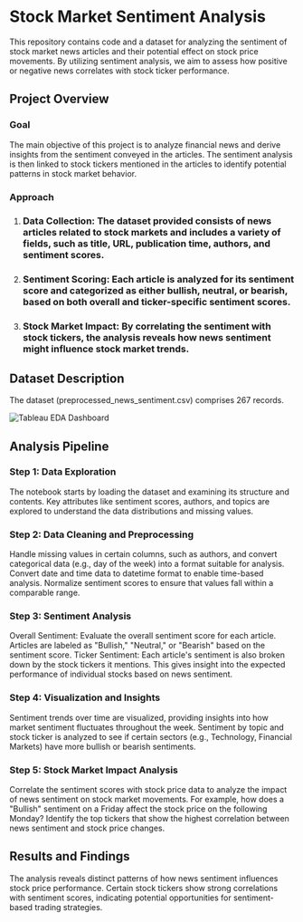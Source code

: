 # Stock Market Sentiment Analysis

This repository contains code and a dataset for analyzing the sentiment of stock market news articles and their potential effect on stock price movements. By utilizing sentiment analysis, we aim to assess how positive or negative news correlates with stock ticker performance.

## Project Overview

### Goal

The main objective of this project is to analyze financial news and derive insights from the sentiment conveyed in the articles. The sentiment analysis is then linked to stock tickers mentioned in the articles to identify potential patterns in stock market behavior.

### Approach

1. ### Data Collection: The dataset provided consists of news articles related to stock markets and includes a variety of fields, such as title, URL, publication time, authors, and sentiment scores.
2. ### Sentiment Scoring: Each article is analyzed for its sentiment score and categorized as either bullish, neutral, or bearish, based on both overall and ticker-specific sentiment scores.
3. ### Stock Market Impact: By correlating the sentiment with stock tickers, the analysis reveals how news sentiment might influence stock market trends.

## Dataset Description
The dataset (preprocessed_news_sentiment.csv) comprises 267 records.

![Tableau EDA Dashboard](https://github.com/user-attachments/assets/c782bf68-7676-4527-9233-3a3710f509bb)

## Analysis Pipeline

### Step 1: Data Exploration
The notebook starts by loading the dataset and examining its structure and contents.
Key attributes like sentiment scores, authors, and topics are explored to understand the data distributions and missing values.

### Step 2: Data Cleaning and Preprocessing
Handle missing values in certain columns, such as authors, and convert categorical data (e.g., day of the week) into a format suitable for analysis.
Convert date and time data to datetime format to enable time-based analysis.
Normalize sentiment scores to ensure that values fall within a comparable range.

### Step 3: Sentiment Analysis
Overall Sentiment: Evaluate the overall sentiment score for each article. Articles are labeled as "Bullish," "Neutral," or "Bearish" based on the sentiment score.
Ticker Sentiment: Each article's sentiment is also broken down by the stock tickers it mentions. This gives insight into the expected performance of individual stocks based on news sentiment.

### Step 4: Visualization and Insights
Sentiment trends over time are visualized, providing insights into how market sentiment fluctuates throughout the week.
Sentiment by topic and stock ticker is analyzed to see if certain sectors (e.g., Technology, Financial Markets) have more bullish or bearish sentiments.

### Step 5: Stock Market Impact Analysis
Correlate the sentiment scores with stock price data to analyze the impact of news sentiment on stock market movements. For example, how does a "Bullish" sentiment on a Friday affect the stock price on the following Monday?
Identify the top tickers that show the highest correlation between news sentiment and stock price changes.

## Results and Findings
The analysis reveals distinct patterns of how news sentiment influences stock price performance.
Certain stock tickers show strong correlations with sentiment scores, indicating potential opportunities for sentiment-based trading strategies.

